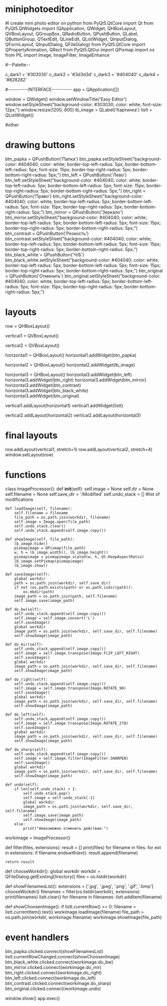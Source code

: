 # miniphotoeditor
#I create mini photo editor on python
from PyQt5.QtCore import Qt
from PyQt5.QtWidgets import (QApplication, QWidget, QHBoxLayout, QVBoxLayout, QGroupBox, QRadioButton, QPushButton, QLabel, QButtonGroup, QTextEdit, QLineEdit, QListWidget, QInputDialog, QFormLayout, QInputDialog, QFileDialog)
from PyQt5.QtCore import QPropertyAnimation, QRect
from PyQt5.QtGui import QPixmap
import os
from PIL import Image, ImageFilter, ImageEnhance


#--Palette--

c_dark1 = '#303030'
c_dark2 = '#3d3d3d'
c_dark3 = '#404040'
c_dark4 = '#828282'




#----------INTERFACE----------
app = QApplication([])

window = QWidget()
window.setWindowTitle('Easy Editor')
window.setStyleSheet("background-color: #303030; color: white; font-size: 12px;")
window.resize(1200, 800)
lb_image = QLabel('Картинка')
listt = QListWidget()

#other

# drawing buttons 
btn_papka = QPushButton('Папка')
btn_papka.setStyleSheet("background-color: #404040; color: white; border-top-left-radius: 5px; border-bottom-left-radius: 5px; font-size: 15px; border-top-right-radius: 5px; border-bottom-right-radius: 5px;")
btn_left = QPushButton('Лево')
btn_left.setStyleSheet("background-color: #404040; color: white; border-top-left-radius: 5px; border-bottom-left-radius: 5px; font-size: 15px; border-top-right-radius: 5px; border-bottom-right-radius: 5px;")
btn_right = QPushButton('Право')
btn_right.setStyleSheet("background-color: #404040; color: white; border-top-left-radius: 5px; border-bottom-left-radius: 5px; font-size: 15px; border-top-right-radius: 5px; border-bottom-right-radius: 5px;")
btn_mirror = QPushButton('Зеркало')
btn_mirror.setStyleSheet("background-color: #404040; color: white; border-top-left-radius: 5px; border-bottom-left-radius: 5px; font-size: 15px; border-top-right-radius: 5px; border-bottom-right-radius: 5px;")
btn_contrast = QPushButton('Резкость')
btn_contrast.setStyleSheet("background-color: #404040; color: white; border-top-left-radius: 5px; border-bottom-left-radius: 5px; font-size: 15px; border-top-right-radius: 5px; border-bottom-right-radius: 5px;")
btn_black_white = QPushButton('Ч/Б')
btn_black_white.setStyleSheet("background-color: #404040; color: white; border-top-left-radius: 5px; border-bottom-left-radius: 5px; font-size: 15px; border-top-right-radius: 5px; border-bottom-right-radius: 5px;")
btn_original = QPushButton('Отменить')
btn_original.setStyleSheet("background-color: #404040; color: white; border-top-left-radius: 5px; border-bottom-left-radius: 5px; font-size: 15px; border-top-right-radius: 5px; border-bottom-right-radius: 5px;")

# layouts

row = QHBoxLayout()

vertical1 = QVBoxLayout()

vertical2 = QVBoxLayout()

horizontal1 = QHBoxLayout()
horizontal1.addWidget(btn_papka)

horizontal2 = QHBoxLayout()
horizontal2.addWidget(lb_image)

horizontal3 = QHBoxLayout()
horizontal3.addWidget(btn_left)
horizontal3.addWidget(btn_right)
horizontal3.addWidget(btn_mirror)
horizontal3.addWidget(btn_contrast)
horizontal3.addWidget(btn_black_white)
horizontal3.addWidget(btn_original)

vertical1.addLayout(horizontal1)
vertical1.addWidget(listt)

vertical2.addLayout(horizontal2)
vertical2.addLayout(horizontal3)

# final layouts

row.addLayout(vertical1, stretch=1)
row.addLayout(vertical2, stretch=4)
window.setLayout(row)


# functions

class ImageProcessor():
    def __init__(self):
        self.image = None
        self.dir = None
        self.filename = None
        self.save_dir = '/Modified'
        self.undo_stack = []  #list of modifications

    def loadImage(self, filename):
        self.filename = filename
        file_path = os.path.join(workdir, filename)
        self.image = Image.open(file_path)
        self.undo_stack.clear()  
        self.undo_stack.append(self.image.copy())  

    def showImage(self, file_path):
        lb_image.hide()
        pixmapimage = QPixmap(file_path)
        w, h = lb_image.width(), lb_image.height()
        pixmapimage = pixmapimage.scaled(w, h, Qt.KeepAspectRatio)
        lb_image.setPixmap(pixmapimage)
        lb_image.show()
    
    def saveImage(self):
        global workdir
        path = os.path.join(workdir, self.save_dir)
        if not (os.path.exists(path) or os.path.isdir(path)):
            os.mkdir(path)
        image_path = os.path.join(path, self.filename)
        self.image.save(image_path)
    
    def do_bw(self):
        self.undo_stack.append(self.image.copy())  
        self.image = self.image.convert('L')
        self.saveImage()
        global workdir
        image_path = os.path.join(workdir, self.save_dir, self.filename)
        self.showImage(image_path)
    
    def do_mir(self):
        self.undo_stack.append(self.image.copy())  
        self.image = self.image.transpose(Image.FLIP_LEFT_RIGHT)
        self.saveImage()
        global workdir
        image_path = os.path.join(workdir, self.save_dir, self.filename)
        self.showImage(image_path)

    def do_right(self):
        self.undo_stack.append(self.image.copy())  
        self.image = self.image.transpose(Image.ROTATE_90)
        self.saveImage()
        global workdir
        image_path = os.path.join(workdir, self.save_dir, self.filename)
        self.showImage(image_path)
    
    def do_left(self):
        self.undo_stack.append(self.image.copy()) 
        self.image = self.image.transpose(Image.ROTATE_270)
        self.saveImage()
        global workdir
        image_path = os.path.join(workdir, self.save_dir, self.filename)
        self.showImage(image_path)
    
    def do_sharp(self):
        self.undo_stack.append(self.image.copy()) 
        self.image = self.image.filter(ImageFilter.SHARPEN)
        self.saveImage()
        global workdir
        image_path = os.path.join(workdir, self.save_dir, self.filename)
        self.showImage(image_path)

    def undo(self):
        if len(self.undo_stack) > 1:  
            self.undo_stack.pop()  
            self.image = self.undo_stack[-1] 
            global workdir
            image_path = os.path.join(workdir, self.save_dir, self.filename)
            self.image.save(image_path)  
            self.showImage(image_path)  
        else:
            print("Невозможно отменить действие.")


    




workimage = ImageProcessor()


def filter(files, extensions):
    result = []
    print(files)
    for filename in files:
        for ext in extensions:
            if filename.endswith(ext):
                result.append(filename)

    return result


def chooseWorkdir():
    global workdir
    workdir = QFileDialog.getExistingDirectory()
    files = os.listdir(workdir)

def showFilenamesList():
    extensions = ['.jpg', '.jpeg', '.png', '.gif', '.bmp']
    chooseWorkdir()
    filenames = filter(os.listdir(workdir), extensions)
    print(filenames)
    listt.clear()
    for filename in filenames:
        listt.addItem(filename)


def showChoosenImage():
    if listt.currentRow() >= 0:
        filename = listt.currentItem().text()
        workimage.loadImage(filename)
        file_path = os.path.join(workdir, workimage.filename)
        workimage.showImage(file_path)








# event handlers

btn_papka.clicked.connect(showFilenamesList)
listt.currentRowChanged.connect(showChoosenImage)
btn_black_white.clicked.connect(workimage.do_bw)
btn_mirror.clicked.connect(workimage.do_mir)
btn_right.clicked.connect(workimage.do_right)
btn_left.clicked.connect(workimage.do_left)
btn_contrast.clicked.connect(workimage.do_sharp)
btn_original.clicked.connect(workimage.undo)


window.show()
app.exec()
